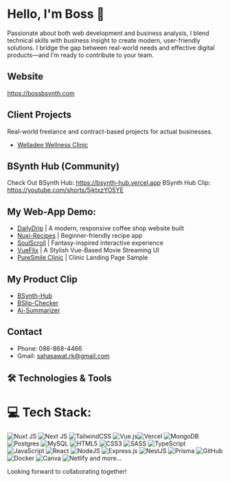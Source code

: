 # Hello, I'm Boss 👋 

Passionate about both web development and business analysis, I blend technical skills with business insight to create modern, user-friendly solutions. 
I bridge the gap between real-world needs and effective digital products—and I’m ready to contribute to your team.

## Website
https://bossbsynth.com

## Client Projects
Real-world freelance and contract-based projects for actual businesses.
- [Welladee Wellness Clinic](https://www.welladeeclinic.com/)

## BSynth Hub (Community)
Check Out BSynth Hub: https://bsynth-hub.vercel.app
BSynth Hub Clip: https://youtube.com/shorts/5jktxzYO5YE

## My Web-App Demo:
- [DailyDrip](https://daily-drip-coffee-cafe.vercel.app/) | A modern, responsive coffee shop website built
- [Nuxi-Recipes](https://nuxi-recipes-demo.netlify.app/) | Beginner-friendly recipe app
- [SoulScroll](https://soulscroll-bossbsynth.netlify.app/) | Fantasy-inspired interactive experience 
- [VueFlix](https://vueflix-demo.netlify.app/) |  A Stylish Vue-Based Movie Streaming UI
- [PureSmile Clinic](https://puresmile-clinic-bsynth-demo.vercel.app/) | Clinic Landing Page Sample

## My Product Clip

- [BSynth-Hub](https://youtube.com/shorts/5jktxzYO5YE)
- [BSlip-Checker](https://youtube.com/shorts/ylGrFObM-uw)
- [Ai-Summarizer](https://youtube.com/shorts/clgYv5FfHHw)

## Contact
- Phone: 086-868-4466
- Gmail: sahasawat.rk@gmail.com
  
## 🛠️ Technologies & Tools

# 💻 Tech Stack:
![Nuxt JS](https://img.shields.io/badge/Nuxt-002E3B?style=for-the-badge&logo=nuxt.js&logoColor=#00DC82)
![Next JS](https://img.shields.io/badge/Next-black?style=for-the-badge&logo=next.js&logoColor=white) ![TailwindCSS](https://img.shields.io/badge/tailwindcss-%2338B2AC.svg?style=for-the-badge&logo=tailwind-css&logoColor=white) ![Vue.js](https://img.shields.io/badge/vue.js-%2335495e.svg?style=for-the-badge&logo=vuedotjs&logoColor=%234FC08D)![Vercel](https://img.shields.io/badge/vercel-%23000000.svg?style=for-the-badge&logo=vercel&logoColor=white) 
![MongoDB](https://img.shields.io/badge/MongoDB-%234ea94b.svg?style=for-the-badge&logo=mongodb&logoColor=white) ![Postgres](https://img.shields.io/badge/postgres-%23316192.svg?style=for-the-badge&logo=postgresql&logoColor=white) ![MySQL](https://img.shields.io/badge/mysql-4479A1.svg?style=for-the-badge&logo=mysql&logoColor=white)  ![HTML5](https://img.shields.io/badge/html5-%23E34F26.svg?style=for-the-badge&logo=html5&logoColor=white) 
![CSS3](https://img.shields.io/badge/css3-%231572B6.svg?style=for-the-badge&logo=css3&logoColor=white) ![SASS](https://img.shields.io/badge/SASS-hotpink.svg?style=for-the-badge&logo=SASS&logoColor=white)
![TypeScript](https://img.shields.io/badge/typescript-%23007ACC.svg?style=for-the-badge&logo=typescript&logoColor=white) ![JavaScript](https://img.shields.io/badge/javascript-%23323330.svg?style=for-the-badge&logo=javascript&logoColor=%23F7DF1E) 
![React](https://img.shields.io/badge/react-%2320232a.svg?style=for-the-badge&logo=react&logoColor=%2361DAFB) ![NodeJS](https://img.shields.io/badge/node.js-6DA55F?style=for-the-badge&logo=node.js&logoColor=white) ![Express.js](https://img.shields.io/badge/express.js-%23404d59.svg?style=for-the-badge&logo=express&logoColor=%2361DAFB) 
![NestJS](https://img.shields.io/badge/nestjs-%23E0234E.svg?style=for-the-badge&logo=nestjs&logoColor=white)
![Prisma](https://img.shields.io/badge/Prisma-3982CE?style=for-the-badge&logo=Prisma&logoColor=white) ![GitHub](https://img.shields.io/badge/github-%23121011.svg?style=for-the-badge&logo=github&logoColor=white) ![Docker](https://img.shields.io/badge/docker-%230db7ed.svg?style=for-the-badge&logo=docker&logoColor=white) ![Canva](https://img.shields.io/badge/Canva-%2300C4CC.svg?style=for-the-badge&logo=Canva&logoColor=white) ![Netlify](https://img.shields.io/badge/netlify-%23000000.svg?style=for-the-badge&logo=netlify&logoColor=#00C7B7) and more...

Looking forward to collaborating together!

